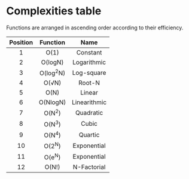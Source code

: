 # Complexities table
Functions are arranged in ascending order according to their efficiency.

| Position |      Function       |     Name     |
| :------: | :-----------------: | :----------: |
|    1     |        O(1)         |   Constant   |
|    2     |       O(logN)       | Logarithmic  |
|    3     | O(log<sup>2</sup>N) |  Log-square  |
|    4     |     O(&Sqrt;N)      |    Root-N    |
|    5     |        O(N)         |    Linear    |
|    6     |      O(NlogN)       | Linearithmic |
|    7     |  O(N<sup>2</sup>)   |  Quadratic   |
|    8     |  O(N<sup>3</sup>)   |    Cubic     |
|    9     |  O(N<sup>4</sup>)   |   Quartic    |
|    10    |  O(2<sup>N</sup>)   | Exponential  |
|    11    |  O(e<sup>N</sup>)   | Exponential  |
|    12    |        O(N!)        | N-Factorial  |